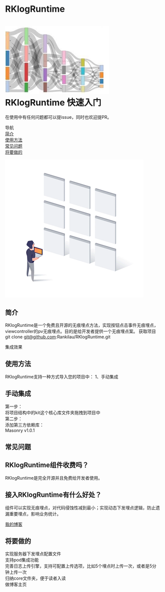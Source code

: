 # RKlogRuntime
![](https://github.com/Rankilau/RKlogRuntime/raw/master/RKLogRuntime.jpeg)<br>
RKlogRuntime 快速入门
========
在使用中有任何问题都可以提issue，同时也欢迎提PR。

导航<br>
[简介](#简介)<br>
[使用方法](#使用方法)<br>
[常见问题](#常见问题)<br>
[将要做的](#将要做的)<br>

![](https://github.com/Rankilau/RKlogRuntime/raw/master/logruntime.gif)<br>

简介
---
RKlogRuntime是一个免费且开源的无痕埋点方法，实现按钮点击事件无痕埋点，viewcontroller的pv无痕埋点。目的是给开发者提供一个无痕埋点案。
获取项目
git clone git@github.com:Rankilau/RKlogRuntime.git

集成效果

使用方法
---
RKlogRuntime支持一种方式导入您的项目中：
1、手动集成

手动集成
---
第一步：<br>
将项目结构中的kit这个核心库文件夹拖拽到项目中<br>
第二步：<br>
添加第三方依赖库：<br>
Masonry v1.0.1<br>

常见问题
---

RKlogRuntime组件收费吗？
---
RKlogRuntime是完全开源并且免费给开发者使用。

接入RKlogRuntime有什么好处？
---
组件可以实现无痕埋点，对代码侵蚀性减到最小；实现动态下发埋点逻辑，防止遗漏重要埋点，影响业务统计。

[我的博客](www.baidu.com)

将要做的
---
实现服务器下发埋点配置文件<br>
支持pod集成功能<br>
完善日志上传引擎，支持可配置上传选项，比如5个埋点时上传一次，或者是5分钟上传一次<br>
归纳core文件夹，便于读者入读<br>
做博客主页<br>
